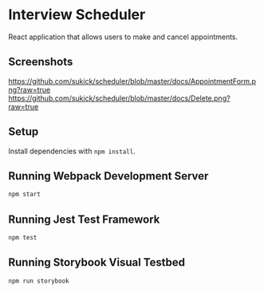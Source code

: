 # Interview Scheduler

React application that allows users to make and cancel appointments.


## Screenshots 

https://github.com/sukick/scheduler/blob/master/docs/AppointmentForm.png?raw=true
https://github.com/sukick/scheduler/blob/master/docs/Delete.png?raw=true
## Setup

Install dependencies with `npm install`.

## Running Webpack Development Server

```sh
npm start
```

## Running Jest Test Framework

```sh
npm test
```

## Running Storybook Visual Testbed

```sh
npm run storybook
```
